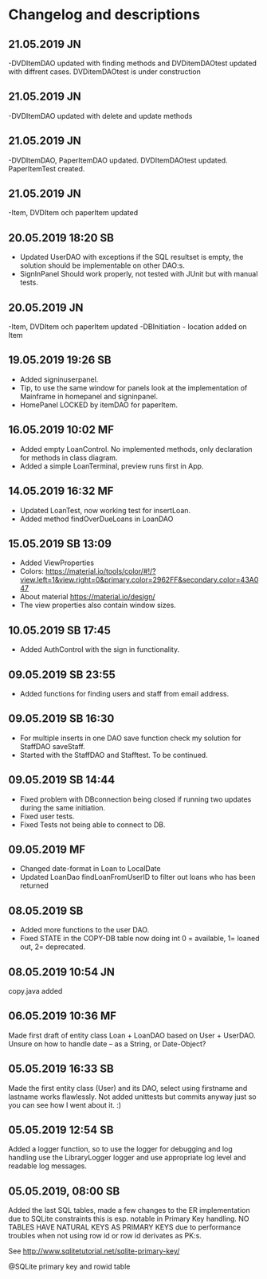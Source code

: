 # Changelog and descriptions

## 21.05.2019 JN
-DVDItemDAO updated with finding methods and DVDitemDAOtest updated with diffrent cases. DVDitemDAOtest is under construction

## 21.05.2019 JN
-DVDItemDAO updated with delete and update methods

## 21.05.2019 JN
-DVDItemDAO, PaperItemDAO updated. DVDItemDAOtest updated. PaperItemTest created.

## 21.05.2019 JN
-Item, DVDItem och paperItem updated

## 20.05.2019 18:20 SB
- Updated UserDAO with exceptions if the SQL resultset is empty, the solution should be implementable on other DAO:s.
- SignInPanel Should work properly, not tested with JUnit but with manual tests.

## 20.05.2019 JN
-Item, DVDItem och paperItem updated
-DBInitiation - location added on Item

## 19.05.2019 19:26 SB
- Added signinuserpanel.
- Tip, to use the same window for panels look at the implementation of Mainframe in homepanel and signinpanel.
- HomePanel LOCKED by itemDAO for paperItem.

## 16.05.2019 10:02 MF
- Added empty LoanControl. No implemented methods, only declaration for methods in class diagram.
- Added a simple LoanTerminal, preview runs first in App.

## 14.05.2019 16:32 MF
- Updated LoanTest, now working test for insertLoan. 
- Added method findOverDueLoans in LoanDAO

## 15.05.2019 SB 13:09
- Added ViewProperties
- Colors: https://material.io/tools/color/#!/?view.left=1&view.right=0&primary.color=2962FF&secondary.color=43A047
- About material https://material.io/design/
- The view properties also contain window sizes.

## 10.05.2019 SB 17:45
- Added AuthControl with the sign in functionality.


## 09.05.2019 SB 23:55
- Added functions for finding users and staff from email address.

## 09.05.2019 SB 16:30
- For multiple inserts in one DAO save function check my solution for StaffDAO saveStaff.
- Started with the StaffDAO and Stafftest. To be continued.


## 09.05.2019 SB 14:44
- Fixed problem with DBconnection being closed if running two updates during the same initiation.
- Fixed user tests.
- Fixed Tests not being able to connect to DB.

## 09.05.2019 MF
- Changed date-format in Loan to LocalDate
- Updated LoanDao findLoanFromUserID to filter out loans who has been returned

## 08.05.2019 SB
- Added more functions to the user DAO.
- Fixed STATE in the COPY-DB table now doing int 0 = available, 1= loaned out, 2= deprecated.


## 08.05.2019 10:54 JN
copy.java added

## 06.05.2019 10:36 MF
Made first draft of entity class Loan + LoanDAO based on User + UserDAO. Unsure on how to handle date – as a String, 
or Date-Object? 


## 05.05.2019 16:33 SB
Made the first entity class (User) and its DAO, select using firstname and lastname works flawlessly.
Not added unittests but commits anyway just so you can see how I went about it. :)

## 05.05.2019 12:54 SB
Added a logger function, so to use the logger for debugging and log handling use the LibraryLogger logger and use
appropriate log level and readable log messages.

## 05.05.2019, 08:00 SB
Added the last SQL tables, made a few changes to the ER implementation due to SQLite constraints this is esp. notable
in Primary Key handling. NO TABLES HAVE NATURAL KEYS AS PRIMARY KEYS due to performance troubles when not using
row id or row id derivates as PK:s.

See
http://www.sqlitetutorial.net/sqlite-primary-key/

@SQLite primary key and rowid table